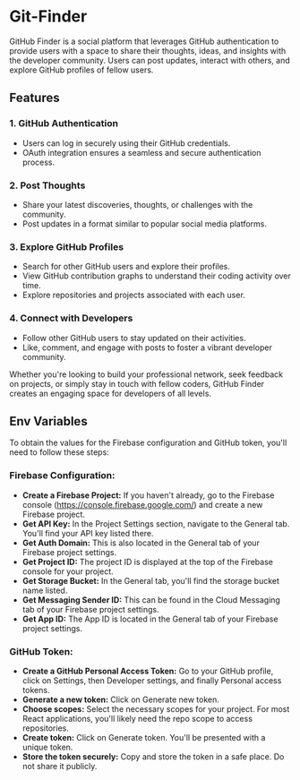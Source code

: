 # Git-Finder

GitHub Finder is a social platform that leverages GitHub authentication to provide users with a space to share their thoughts, ideas, and insights with the developer community. Users can post updates, interact with others, and explore GitHub profiles of fellow users.

## Features

### 1. GitHub Authentication

- Users can log in securely using their GitHub credentials.
- OAuth integration ensures a seamless and secure authentication process.

### 2. Post Thoughts

- Share your latest discoveries, thoughts, or challenges with the community.
- Post updates in a format similar to popular social media platforms.

### 3. Explore GitHub Profiles

- Search for other GitHub users and explore their profiles.
- View GitHub contribution graphs to understand their coding activity over time.
- Explore repositories and projects associated with each user.

### 4. Connect with Developers

- Follow other GitHub users to stay updated on their activities.
- Like, comment, and engage with posts to foster a vibrant developer community.

Whether you're looking to build your professional network, seek feedback on projects, or simply stay in touch with fellow coders, GitHub Finder creates an engaging space for developers of all levels.

## Env Variables
To obtain the values for the Firebase configuration and GitHub token, you'll need to follow these steps:

### Firebase Configuration:

- **Create a Firebase Project:** If you haven't already, go to the Firebase console (https://console.firebase.google.com/) and create a new Firebase project.
- **Get API Key:** In the Project Settings section, navigate to the General tab. You'll find your API key listed there.
- **Get Auth Domain:** This is also located in the General tab of your Firebase project settings.
- **Get Project ID:** The project ID is displayed at the top of the Firebase console for your project.
- **Get Storage Bucket:** In the General tab, you'll find the storage bucket name listed.
- **Get Messaging Sender ID:** This can be found in the Cloud Messaging tab of your Firebase project settings.
- **Get App ID:** The App ID is located in the General tab of your Firebase project settings.

### GitHub Token:

- **Create a GitHub Personal Access Token:** Go to your GitHub profile, click on Settings, then Developer settings, and finally Personal access tokens.
- **Generate a new token:** Click on Generate new token.
- **Choose scopes:** Select the necessary scopes for your project. For most React applications, you'll likely need the repo scope to access repositories.
- **Create token:** Click on Generate token. You'll be presented with a unique token.
- **Store the token securely:** Copy and store the token in a safe place. Do not share it publicly.


